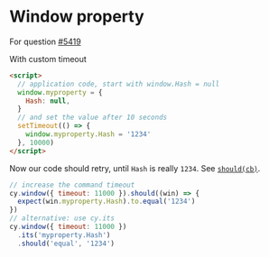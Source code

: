 # Window property

For question [#5419](https://github.com/cypress-io/cypress/issues/5419)

<!-- fiddle Property is set after delay -->

With custom timeout

```html
<script>
  // application code, start with window.Hash = null
  window.myproperty = {
    Hash: null,
  }
  // and set the value after 10 seconds
  setTimeout(() => {
    window.myproperty.Hash = '1234'
  }, 10000)
</script>
```

Now our code should retry, until `Hash` is really `1234`. See [`should(cb)`](https://on.cypress.io/should#Function).

```js
// increase the command timeout
cy.window({ timeout: 11000 }).should((win) => {
  expect(win.myproperty.Hash).to.equal('1234')
})
// alternative: use cy.its
cy.window({ timeout: 11000 })
  .its('myproperty.Hash')
  .should('equal', '1234')
```

<!-- fiddle-end -->
